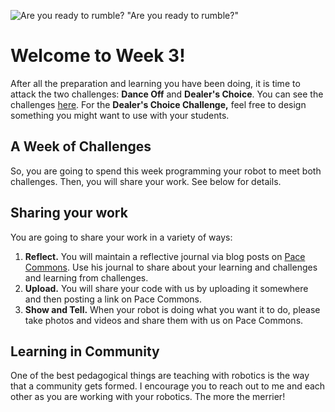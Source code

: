 ![Are you ready to rumble?](http://workydaddy.files.wordpress.com/2011/05/rockem_sockem.jpg) "Are you ready to rumble?"

# Welcome to Week 3!
After all the preparation and learning you have been doing, it is time to attack the two challenges: **Dance Off** and **Dealer's Choice**.
You can see the challenges [here](https://github.com/drardito/MtVernonRobotics/blob/master/OverviewPace.md).
For the **Dealer's Choice Challenge,** feel free to design something you might want to use with your students.

## A Week of Challenges
So, you are going to spend this week programming your robot to meet both challenges.
Then, you will share your work. See below for details.

## Sharing your work
You are going to share your work in a variety of ways:
  1. **Reflect.** You will maintain a reflective journal via blog posts on [Pace Commons](/http://pacecommons.org/). Use his journal to share about your learning and challenges and learning from challenges.
  2. **Upload.**  You will share your code with us by uploading it somewhere and then posting a link on Pace Commons. 
  3. **Show and Tell.** When your robot is doing what you want it to do, please take photos and videos and share them with us on Pace Commons.

## Learning in Community
One of the best pedagogical things are teaching with robotics is the way that a community gets formed. I encourage you to reach out to me and each other as you are working with your robotics. The more the merrier!
